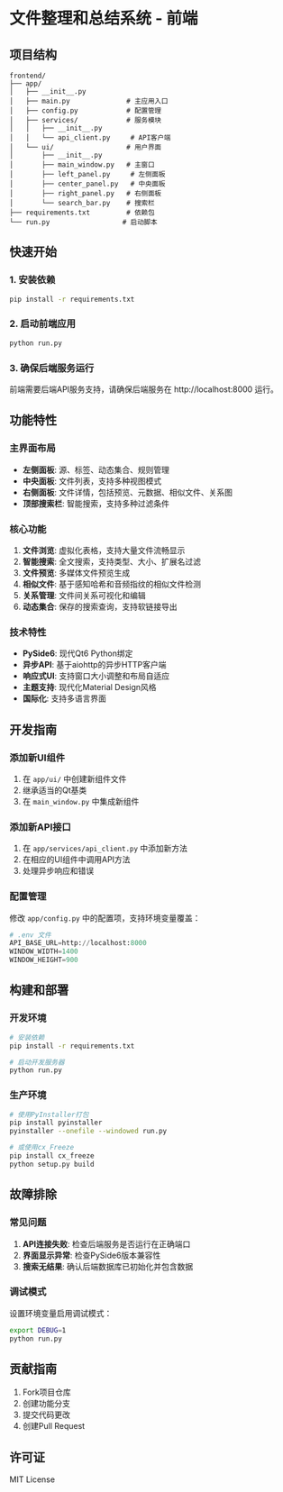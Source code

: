 # 文件整理和总结系统 - 前端

## 项目结构

```
frontend/
├── app/
│   ├── __init__.py
│   ├── main.py              # 主应用入口
│   ├── config.py            # 配置管理
│   ├── services/            # 服务模块
│   │   ├── __init__.py
│   │   └── api_client.py     # API客户端
│   └── ui/                  # 用户界面
│       ├── __init__.py
│       ├── main_window.py   # 主窗口
│       ├── left_panel.py     # 左侧面板
│       ├── center_panel.py   # 中央面板
│       ├── right_panel.py   # 右侧面板
│       └── search_bar.py    # 搜索栏
├── requirements.txt         # 依赖包
└── run.py                  # 启动脚本
```

## 快速开始

### 1. 安装依赖

```bash
pip install -r requirements.txt
```

### 2. 启动前端应用

```bash
python run.py
```

### 3. 确保后端服务运行

前端需要后端API服务支持，请确保后端服务在 http://localhost:8000 运行。

## 功能特性

### 主界面布局
- **左侧面板**: 源、标签、动态集合、规则管理
- **中央面板**: 文件列表，支持多种视图模式
- **右侧面板**: 文件详情，包括预览、元数据、相似文件、关系图
- **顶部搜索栏**: 智能搜索，支持多种过滤条件

### 核心功能
1. **文件浏览**: 虚拟化表格，支持大量文件流畅显示
2. **智能搜索**: 全文搜索，支持类型、大小、扩展名过滤
3. **文件预览**: 多媒体文件预览生成
4. **相似文件**: 基于感知哈希和音频指纹的相似文件检测
5. **关系管理**: 文件间关系可视化和编辑
6. **动态集合**: 保存的搜索查询，支持软链接导出

### 技术特性
- **PySide6**: 现代Qt6 Python绑定
- **异步API**: 基于aiohttp的异步HTTP客户端
- **响应式UI**: 支持窗口大小调整和布局自适应
- **主题支持**: 现代化Material Design风格
- **国际化**: 支持多语言界面

## 开发指南

### 添加新UI组件

1. 在 `app/ui/` 中创建新组件文件
2. 继承适当的Qt基类
3. 在 `main_window.py` 中集成新组件

### 添加新API接口

1. 在 `app/services/api_client.py` 中添加新方法
2. 在相应的UI组件中调用API方法
3. 处理异步响应和错误

### 配置管理

修改 `app/config.py` 中的配置项，支持环境变量覆盖：

```python
# .env 文件
API_BASE_URL=http://localhost:8000
WINDOW_WIDTH=1400
WINDOW_HEIGHT=900
```

## 构建和部署

### 开发环境

```bash
# 安装依赖
pip install -r requirements.txt

# 启动开发服务器
python run.py
```

### 生产环境

```bash
# 使用PyInstaller打包
pip install pyinstaller
pyinstaller --onefile --windowed run.py

# 或使用cx_Freeze
pip install cx_freeze
python setup.py build
```

## 故障排除

### 常见问题

1. **API连接失败**: 检查后端服务是否运行在正确端口
2. **界面显示异常**: 检查PySide6版本兼容性
3. **搜索无结果**: 确认后端数据库已初始化并包含数据

### 调试模式

设置环境变量启用调试模式：

```bash
export DEBUG=1
python run.py
```

## 贡献指南

1. Fork项目仓库
2. 创建功能分支
3. 提交代码更改
4. 创建Pull Request

## 许可证

MIT License
